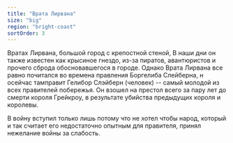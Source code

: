 ```yaml
---
title: "Врата Лирвана"
size: "big"
region: "bright-coast"
sortOrder: 3
---
```


Вратах Лирвана, большой город с
крепостной стеной, В наши дни он
также известен как крысиное
гнездо, из-за пиратов,
авантюристов и прочего сброда
обосновавшегося в городе.
Однако Врата Лирвана все равно
почитался во времена правления
Боргелиба Слейберна, н осейчас
тамправит Гелибор Слэйберн
(человек) -- самый молодой из
всех правителей побережья. Он
взошел на престол всего за пару
лет до смерти короля Грейкроу, в
результате убийства предыдущих
короля и королевы. 

В войну вступил только лишь
потому что не хотел чтобы народ,
который и так считает его
недостаточно опытным для
правителя, принял нежелание
войны за слабость.

